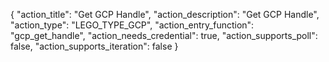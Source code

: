{
  "action_title": "Get GCP Handle",
  "action_description": "Get GCP Handle",
  "action_type": "LEGO_TYPE_GCP",
  "action_entry_function": "gcp_get_handle",
  "action_needs_credential": true,
  "action_supports_poll": false,
  "action_supports_iteration": false
}
